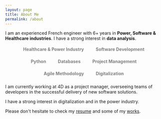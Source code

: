 ```yaml
---
layout: page
title: About Me
permalink: /about
---
```


I am an experienced French engineer with 6+ years in **Power, Software & Healthcare industries**. I have a strong interest in **data analysis**.

<style>
  .tag {
    display: inline-block;
    padding: 6px 12px;
    margin: 5px;
    border-radius: 20px;
    font-weight: bold;
    color: gray;
  }
</style>

<div style="text-align: center; margin-top: -1.5%;">
  <span class="tag" style="background-color: #{{RANDOM_COLOR_1}};">Healthcare & Power Industry</span>
  <span class="tag" style="background-color: #{{RANDOM_COLOR_2}};">Software Development</span>
  <span class="tag" style="background-color: #{{RANDOM_COLOR_3}};">Python</span>
  <span class="tag" style="background-color: #{{RANDOM_COLOR_4}};">Databases</span>
  <span class="tag" style="background-color: #{{RANDOM_COLOR_5}};">Project Management</span>
  <span class="tag" style="background-color: #{{RANDOM_COLOR_6}};">Agile Methodology</span>
  <span class="tag" style="background-color: #{{RANDOM_COLOR_7}};">Digitalization</span>
</div>

I am currently working at 4D as a project manager, overseeing teams of developers in the successful delivery of new software solutions. 

I have a strong interest in digitalization and in the power industry. 

Please don't hesitate to check my [resume](https://www.yvesmarieplard.fr/resume) and some of my [works](https://www.yvesmarieplard.fr/works).

